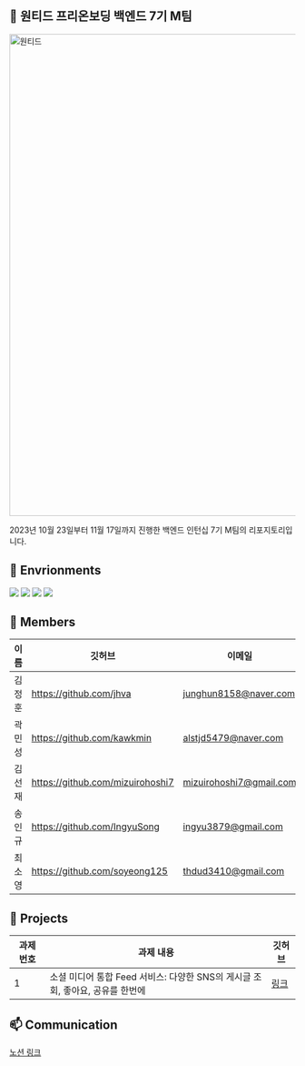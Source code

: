 ## :rocket: 원티드 프리온보딩 백엔드 7기 M팀
<img width="847" alt="원티드" src="https://github.com/wanted-preonboarding-team-m/.github/assets/142835195/d91d6adb-f9c3-4089-b481-0e08b14e15f1">

2023년 10월 23일부터 11월 17일까지 진행한 백엔드 인턴십 7기 M팀의 리포지토리입니다.

## :file_folder: Envrionments
<img src="https://img.shields.io/badge/spring-6DB33F?style=for-the-badge&logo=spring&logoColor=white"/> <img src="https://img.shields.io/badge/mysql-4479A1?style=for-the-badge&logo=mysql&logoColor=white"/> <img src="https://img.shields.io/badge/docker-2496ED?style=for-the-badge&logo=docker&logoColor=white"/> <img src="https://img.shields.io/badge/amazonec2-FF9900?style=for-the-badge&logo=amazonec2&logoColor=white"/>

## :runner: Members
|이름|깃허브|이메일|
|---|---|---|
|김정훈|https://github.com/jhva|junghun8158@naver.com|
|곽민성|https://github.com/kawkmin|alstjd5479@naver.com|
|김선재|https://github.com/mizuirohoshi7|mizuirohoshi7@gmail.com|
|송인규|https://github.com/IngyuSong|ingyu3879@gmail.com|
|최소영|https://github.com/soyeong125|thdud3410@gmail.com|

## :bookmark_tabs: Projects
|과제 번호|과제 내용|깃허브|
|---|---|---|
|1|소셜 미디어 통합 Feed 서비스: 다양한 SNS의 게시글 조회, 좋아요, 공유를 한번에|[링크](https://github.com/wanted-preonboarding-team-m/01_SocialIntegrateFreed)|

## :mailbox: Communication
[노션 링크](https://mizuirohoshi7.notion.site/Team-M-160f3ab6362641eda43b56d68f103b5b?pvs=4)
